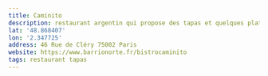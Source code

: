 ```yaml
---
title: Caminito
description: restaurant argentin qui propose des tapas et quelques plats. La bouffe est bonne, le bun est costaud mais bon ! Le service est cool.
lat: '48.868407'
lon: '2.347725'
address: 46 Rue de Cléry 75002 Paris
website: https://www.barrionorte.fr/bistrocaminito
tags: restaurant tapas
---
```

